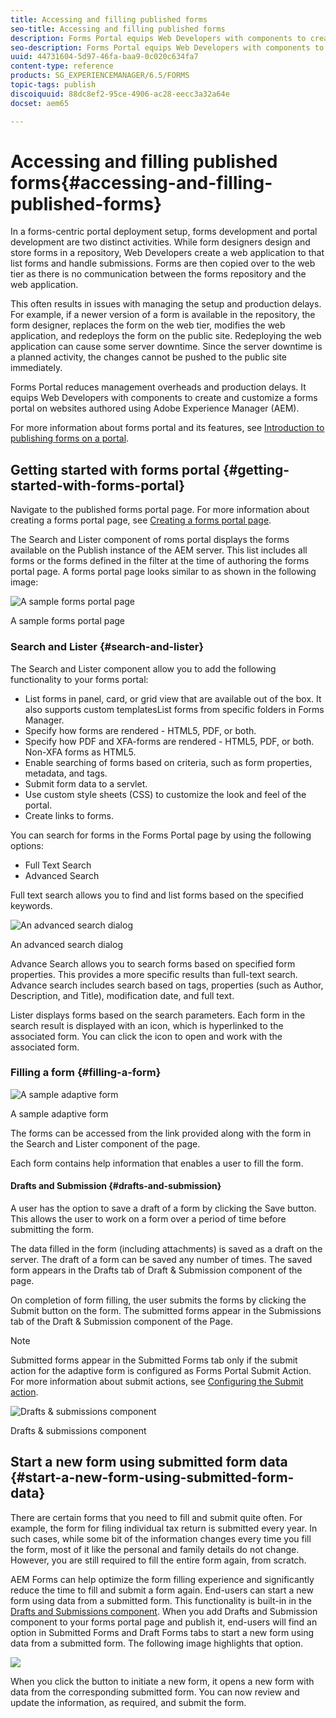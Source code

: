 ```yaml
---
title: Accessing and filling published forms
seo-title: Accessing and filling published forms
description: Forms Portal equips Web Developers with components to create and customize a forms portal on websites authored using Adobe Experience Manager (AEM).
seo-description: Forms Portal equips Web Developers with components to create and customize a forms portal on websites authored using Adobe Experience Manager (AEM).
uuid: 44731604-5d97-46fa-baa9-0c020c634fa7
content-type: reference
products: SG_EXPERIENCEMANAGER/6.5/FORMS
topic-tags: publish
discoiquuid: 88dc8ef2-95ce-4906-ac28-eecc3a32a64e
docset: aem65

---
```


# Accessing and filling published forms{#accessing-and-filling-published-forms}

In a forms-centric portal deployment setup, forms development and portal development are two distinct activities. While form designers design and store forms in a repository, Web Developers create a web application to that list forms and handle submissions. Forms are then copied over to the web tier as there is no communication between the forms repository and the web application.

This often results in issues with managing the setup and production delays. For example, if a newer version of a form is available in the repository, the form designer, replaces the form on the web tier, modifies the web application, and redeploys the form on the public site. Redeploying the web application can cause some server downtime. Since the server downtime is a planned activity, the changes cannot be pushed to the public site immediately.

Forms Portal reduces management overheads and production delays. It equips Web Developers with components to create and customize a forms portal on websites authored using Adobe Experience Manager (AEM).

For more information about forms portal and its features, see [Introduction to publishing forms on a portal](../../forms/using/introduction-publishing-forms.md).

## Getting started with forms portal {#getting-started-with-forms-portal}

Navigate to the published forms portal page. For more information about creating a forms portal page, see [Creating a forms portal page](../../forms/using/creating-form-portal-page.md).

The Search and Lister component of roms portal displays the forms available on the Publish instance of the AEM server. This list includes all forms or the forms defined in the filter at the time of authoring the forms portal page. A forms portal page looks similar to as shown in the following image:

![A sample forms portal page ](assets/forms-portal-page.png)

A sample forms portal page

### Search and Lister {#search-and-lister}

The Search and Lister component allow you to add the following functionality to your forms portal:

* List forms in panel, card, or grid view that are available out of the box. It also supports custom templatesList forms from specific folders in Forms Manager.
* Specify how forms are rendered - HTML5, PDF, or both.
* Specify how PDF and XFA-forms are rendered - HTML5, PDF, or both. Non-XFA forms as HTML5.  
* Enable searching of forms based on criteria, such as form properties, metadata, and tags.
* Submit form data to a servlet.
* Use custom style sheets (CSS) to customize the look and feel of the portal.  
* Create links to forms.

You can search for forms in the Forms Portal page by using the following options:

* Full Text Search
* Advanced Search

Full text search allows you to find and list forms based on the specified keywords.

![An advanced search dialog](assets/search-panel.png)

An advanced search dialog

Advance Search allows you to search forms based on specified form properties. This provides a more specific results than full-text search. Advance search includes search based on tags, properties (such as Author, Description, and Title), modification date, and full text.

Lister displays forms based on the search parameters. Each form in the search result is displayed with an icon, which is hyperlinked to the associated form. You can click the icon to open and work with the associated form.

### Filling a form {#filling-a-form}

![A sample adaptive form](assets/filling_a_form.png)

A sample adaptive form

The forms can be accessed from the link provided along with the form in the Search and Lister component of the page.

Each form contains help information that enables a user to fill the form.

#### Drafts and Submission {#drafts-and-submission}

A user has the option to save a draft of a form by clicking the Save button. This allows the user to work on a form over a period of time before submitting the form.

The data filled in the form (including attachments) is saved as a draft on the server. The draft of a form can be saved any number of times. The saved form appears in the Drafts tab of Draft & Submission component of the page.

On completion of form filling, the user submits the forms by clicking the Submit button on the form. The submitted forms appear in the Submissions tab of the Draft & Submission component of the Page.

>[!NOTE]
>
>Submitted forms appear in the Submitted Forms tab only if the submit action for the adaptive form is configured as Forms Portal Submit Action. For more information about submit actions, see [Configuring the Submit action](../../forms/using/configuring-submit-actions.md).

![Drafts & submissions component](assets/draft-submission.png)

Drafts & submissions component

## Start a new form using submitted form data {#start-a-new-form-using-submitted-form-data}

There are certain forms that you need to fill and submit quite often. For example, the form for filing individual tax return is submitted every year. In such cases, while some bit of the information changes every time you fill the form, most of it like the personal and family details do not change. However, you are still required to fill the entire form again, from scratch.

AEM Forms can help optimize the form filling experience and significantly reduce the time to fill and submit a form again. End-users can start a new form using data from a submitted form. This functionality is built-in in the [Drafts and Submissions component](../../forms/using/draft-submission-component.md). When you add Drafts and Submission component to your forms portal page and publish it, end-users will find an option in Submitted Forms and Draft Forms tabs to start a new form using data from a submitted form. The following image highlights that option.

![](assets/start-a-new-form.png)

When you click the button to initiate a new form, it opens a new form with data from the corresponding submitted form. You can now review and update the information, as required, and submit the form.
